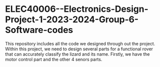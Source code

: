 # ELEC40006--Electronics-Design-Project-1-2023-2024-Group-6-Software-codes
This repository includes all the code we designed through out the project.
Within this project, we need to design several parts for a functional rover that can accurately classify the lizard and its name.
Firstly, we have the motor control part and the other 4 senors parts.
